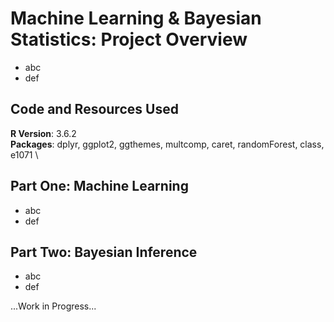 # Machine Learning & Bayesian Statistics: Project Overview
- abc
- def

## Code and Resources Used
__R Version__: 3.6.2 \
__Packages__: dplyr, ggplot2, ggthemes, multcomp, caret, randomForest, class, e1071 \

## Part One: Machine Learning
- abc
- def

## Part Two: Bayesian Inference
- abc
- def


...Work in Progress...
